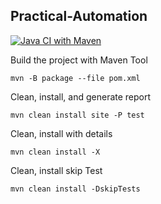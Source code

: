 ## Practical-Automation

[![Java CI with Maven](https://github.com/Lokankara/Practical-Automation/actions/workflows/maven.yml/badge.svg)](https://github.com/Lokankara/Practical-Automation/actions/workflows/maven.yml)

Build the project with Maven Tool

`mvn -B package --file pom.xml`

Clean, install, and generate report

`mvn clean install site -P test`

Clean, install with details

`mvn clean install -X`

Clean, install skip Test

`mvn clean install -DskipTests`